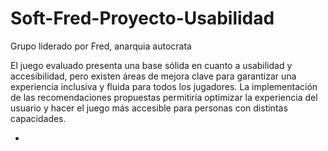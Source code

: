 # Soft-Fred-Proyecto-Usabilidad
Grupo liderado por Fred, anarquia autocrata


El juego evaluado presenta una base sólida en cuanto a usabilidad y accesibilidad, pero existen áreas de mejora clave para garantizar una experiencia inclusiva y fluida para todos los jugadores. La implementación de las recomendaciones propuestas permitiría optimizar la experiencia del usuario y hacer el juego más accesible para personas con distintas capacidades.



-
